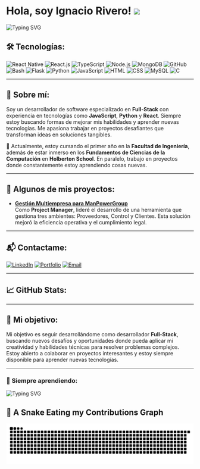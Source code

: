 # Hola, soy **Ignacio Rivero**! <img src="https://media.giphy.com/media/hvRJCLFzcasrR4ia7z/giphy.gif" width="35"></h1>

![Typing SVG](https://readme-typing-svg.herokuapp.com?font=Fira+Code&size=25&pause=1000&color=0AF7E3&width=435&lines=Full-Stack+Developer)


## 🛠 Tecnologías:
![React Native](https://img.shields.io/badge/React_Native-20232A?style=for-the-badge&logo=react&logoColor=61DAFB)
![React.js](https://img.shields.io/badge/React.js-20232A?style=for-the-badge&logo=react&logoColor=61DAFB)
![TypeScript](https://img.shields.io/badge/TypeScript-007ACC?style=for-the-badge&logo=typescript&logoColor=white)
![Node.js](https://img.shields.io/badge/Node.js-339933?style=for-the-badge&logo=nodedotjs&logoColor=white)
![MongoDB](https://img.shields.io/badge/MongoDB-47A248?style=for-the-badge&logo=mongodb&logoColor=white)
![GitHub](https://img.shields.io/badge/GitHub-181717?style=for-the-badge&logo=github&logoColor=white)
![Bash](https://img.shields.io/badge/Bash-4EAA25?style=for-the-badge&logo=gnubash&logoColor=white)
![Flask](https://img.shields.io/badge/Flask-000000?style=for-the-badge&logo=flask&logoColor=white)
![Python](https://img.shields.io/badge/Python-FFD43B?style=for-the-badge&logo=python&logoColor=blue)
![JavaScript](https://img.shields.io/badge/JavaScript-323330?style=for-the-badge&logo=javascript&logoColor=F7DF1E)
![HTML](https://img.shields.io/badge/HTML5-E34F26?style=for-the-badge&logo=html5&logoColor=white)
![CSS](https://img.shields.io/badge/CSS-1572B6?style=for-the-badge&logo=css3&logoColor=white)
![MySQL](https://img.shields.io/badge/MySQL-005C84?style=for-the-badge&logo=mysql&logoColor=white)
![C](https://img.shields.io/badge/C-A8B9CC?style=for-the-badge&logo=c&logoColor=white)


---

## 💼 Sobre mí:
Soy un desarrollador de software especializado en **Full-Stack** con experiencia en tecnologías como **JavaScript**, **Python** y **React**. Siempre estoy buscando formas de mejorar mis habilidades y aprender nuevas tecnologías. 
Me apasiona trabajar en proyectos desafiantes que transforman ideas en soluciones tangibles.

📝 Actualmente, estoy cursando el primer año en la **Facultad de Ingeniería**, además de estar inmerso en los **Fundamentos de Ciencias de la Computación** en **Holberton School**. En paralelo, trabajo en proyectos donde constantemente estoy aprendiendo cosas nuevas.

---

## 🚀 Algunos de mis proyectos:
- **[Gestión Multiempresa para ManPowerGroup](https://github.com/RelIT-Project/Final_Project_Experis)**  
  Como **Project Manager**, lideré el desarrollo de una herramienta que gestiona tres ambientes: Proveedores, Control y Clientes. Esta solución mejoró la eficiencia operativa y el cumplimiento legal.
  
---

## 📬 Contactame:

[![LinkedIn](https://img.shields.io/badge/LinkedIn-0A66C2?style=for-the-badge&logo=linkedin&logoColor=white)](https://www.linkedin.com/in/riveroignacio/)
[![Portfolio](https://img.shields.io/badge/Portafolio_Web-FF5722?style=for-the-badge&logo=web&logoColor=white)](https://tuportafolio.com)
[![Email](https://img.shields.io/badge/Email-D14836?style=for-the-badge&logo=gmail&logoColor=white)](mailto:ignaciorivero31@gmail.com)


---

## 📈 GitHub Stats:



---

## 🎯 Mi objetivo:
Mi objetivo es seguir desarrollándome como desarrollador **Full-Stack**, buscando nuevos desafíos y oportunidades donde pueda aplicar mi creatividad y habilidades técnicas para resolver problemas complejos.
Estoy abierto a colaborar en proyectos interesantes y estoy siempre disponible para aprender nuevas tecnologías.

---

### 🧠 **Siempre aprendiendo**:
![Typing SVG](https://readme-typing-svg.herokuapp.com?font=Fira+Code&size=18&duration=2000&pause=1000&color=0AF7E3&width=435&lines=Perfeccionando+React%2C+TypeScript)

## 🐍 A Snake Eating my Contributions Graph
	
<p align = "center">
	<img src = "https://github.com/7oSkaaa/7oSkaaa/blob/output/github-contribution-grid-snake.svg?" alt = "Snake Game"/>
</p>
